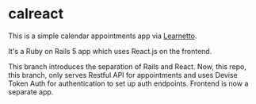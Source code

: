 # calreact

This is a simple calendar appointments app via [Learnetto](https://learnetto.com).

It's a Ruby on Rails 5 app which uses React.js on the frontend.

This branch introduces the separation of Rails and React. Now, this repo, this branch, only serves Restful API for appointments and uses Devise Token Auth for authentication to set up auth endpoints.
Frontend is now a separate app.
